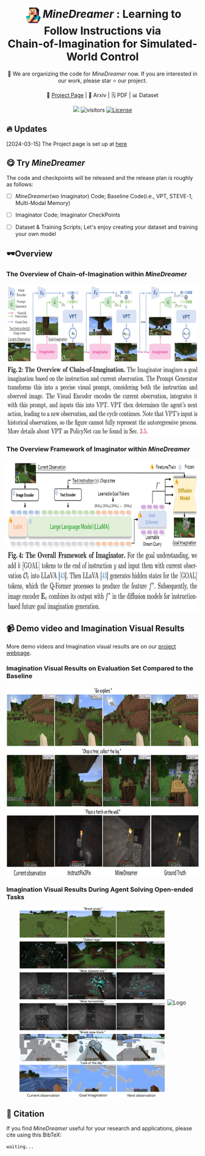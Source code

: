 

<div align="center">
<h1><img src="img/logo.png" alt="Logo" style="height:50px;vertical-align:middle"><i>MineDreamer</i> : Learning to Follow Instructions via </center> <br> <center>Chain-of-Imagination for Simulated-World Control </h1>

📢 We are organizing the code for *MineDreamer* now. If you are interested in our work, please star ⭐ our project.

🚧 [Project Page](https://sites.google.com/view/minedreamer) |  📖 Arxiv | 🗒️ PDF | 📊 Dataset


[<img src="https://img.shields.io/badge/Framework-PyTorch-red.svg"/>](https://pytorch.org/)
![visitors](https://visitor-badge.laobi.icu/badge?page_id=zhoues.MineDreamer&left_color=green&right_color=red)
[![License](https://img.shields.io/badge/License-Apache-green.svg "License")](https://www.apache.org/licenses/LICENSE-2.0)
</div>




## 🔥 Updates
[2024-03-15] The Project page is set up at [here](https://sites.google.com/view/minedreamer)



## 😋 Try *MineDreamer*
The code and checkpoints will be released  and the release plan is roughly as follows:

- [ ] *MineDreamer*(wo Imaginator) Code;  Baseline Code(i.e., VPT, STEVE-1, Multi-Modal Memory)
- [ ] Imaginator Code; Imaginator CheckPoints
- [ ] Dataset & Training Scripts; Let's enjoy creating your dataset and training your own model




## 🕶️Overview

### The Overview of Chain-of-Imagination within *MineDreamer*
<div align="center"> 
    <img src="img/pipeline_2.jpg" alt="Logo" style="height:400px;vertical-align:middle">
</div>


### The Overview Framework of Imaginator within *MineDreamer*
<div align="center"> 
    <img src="img/imaginator_2.jpg" alt="Logo" style="height:400px;vertical-align:middle">
</div>




## 📹 Demo video and Imagination Visual Results
More demo videos and Imagination visual results are on our [project webpage](https://sites.google.com/view/minedreamer).

### Imagination Visual Results on Evaluation Set Compared to the Baseline
<div align="center"> 
    <img src="img/evaluation.jpg" alt="Logo" style="height:500px;vertical-align:middle">
</div>

### Imagination Visual Results During Agent Solving Open-ended Tasks
<div align="center"> 
    <img src="img/inference_1.jpg" alt="Logo" style="height:500px;vertical-align:middle">
    <img src="img/inference_2.jpg" alt="Logo" style="height:500px;vertical-align:middle">
</div>





## 📑 Citation

If you find *MineDreamer* useful for your research and applications, please cite using this BibTeX:
```
waiting...
```
